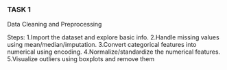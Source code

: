 ### TASK 1

Data Cleaning and Preprocessing

Steps:
  1.Import the dataset and explore basic info.
  2.Handle missing values using mean/median/imputation.
  3.Convert categorical features into numerical using encoding.
  4.Normalize/standardize the numerical features.
  5.Visualize outliers using boxplots and remove them
